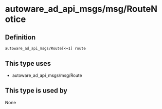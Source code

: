 # autoware_ad_api_msgs/msg/RouteNotice

## Definition

```txt
autoware_ad_api_msgs/Route[<=1] route
```

## This type uses

- autoware_ad_api_msgs/msg/Route

## This type is used by

None
